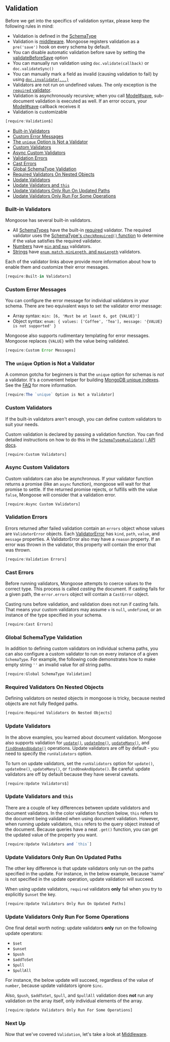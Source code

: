 ## Validation

Before we get into the specifics of validation syntax, please keep the following rules in mind:

- Validation is defined in the [SchemaType](schematypes.html)
- Validation is [middleware](middleware.html). Mongoose registers validation as a `pre('save')` hook on every schema by default.
- You can disable automatic validation before save by setting the [validateBeforeSave](guide.html#validateBeforeSave) option
- You can manually run validation using `doc.validate(callback)` or `doc.validateSync()`
- You can manually mark a field as invalid (causing validation to fail) by using [`doc.invalidate(...)`](api/document.html#document_Document-invalidate)
- Validators are not run on undefined values. The only exception is the [`required` validator](api/schematype.html#schematype_SchemaType-required).
- Validation is asynchronously recursive; when you call [Model#save](api/model.html#model_Model-save), sub-document validation is executed as well. If an error occurs, your [Model#save](api/model.html#model_Model-save) callback receives it
- Validation is customizable

```javascript
[require:Validation$]
```

- [Built-in Validators](#built-in-validators)
- [Custom Error Messages](#custom-error-messages)
- [The `unique` Option is Not a Validator](#the-unique-option-is-not-a-validator)
- [Custom Validators](#custom-validators)
- [Async Custom Validators](#async-custom-validators)
- [Validation Errors](#validation-errors)
- [Cast Errors](#cast-errors)
- [Global SchemaType Validation](#global-schematype-validation)
- [Required Validators On Nested Objects](#required-validators-on-nested-objects)
- [Update Validators](#update-validators)
- [Update Validators and `this`](#update-validators-and-this)
- [Update Validators Only Run On Updated Paths](#update-validators-only-run-on-updated-paths)
- [Update Validators Only Run For Some Operations](#update-validators-only-run-for-some-operations)

### Built-in Validators

Mongoose has several built-in validators.

- All [SchemaTypes](schematypes.html) have the built-in [required](api/schematype.html#schematype_SchemaType-required) validator. The required validator uses the [SchemaType's `checkRequired()` function](api/schematype.html#schematype_SchemaType-checkRequired) to determine if the value satisfies the required validator.
- [Numbers](schematypes.html#numbers) have [`min` and `max`](schematypes.html#number-validators) validators.
- [Strings](schematypes.html#strings) have [`enum`, `match`, `minLength`, and `maxLength`](schematypes.html#string-validators) validators.

Each of the validator links above provide more information about how to enable them and customize their error messages.

```javascript
[require:Built-in Validators]
```

### Custom Error Messages

You can configure the error message for individual validators in your schema. There are two equivalent
ways to set the validator error message:

- Array syntax: `min: [6, 'Must be at least 6, got {VALUE}']`
- Object syntax: `enum: { values: ['Coffee', 'Tea'], message: '{VALUE} is not supported' }`

Mongoose also supports rudimentary templating for error messages.
Mongoose replaces `{VALUE}` with the value being validated.

```javascript
[require:Custom Error Messages]
```

### The `unique` Option is Not a Validator

A common gotcha for beginners is that the `unique` option for schemas
is *not* a validator. It's a convenient helper for building [MongoDB unique indexes](https://www.mongodb.com/docs/manual/core/index-unique/).
See the [FAQ](faq.html) for more information.

```javascript
[require:The `unique` Option is Not a Validator]
```

### Custom Validators

If the built-in validators aren't enough, you can define custom validators
to suit your needs.

Custom validation is declared by passing a validation function.
You can find detailed instructions on how to do this in the
[`SchemaType#validate()` API docs](api/schematype.html#schematype_SchemaType-validate).

```javascript
[require:Custom Validators]
```

### Async Custom Validators

Custom validators can also be asynchronous. If your validator function
returns a promise (like an `async` function), mongoose will wait for that
promise to settle. If the returned promise rejects, or fulfills with
the value `false`, Mongoose will consider that a validation error.

```javascript
[require:Async Custom Validators]
```

### Validation Errors

Errors returned after failed validation contain an `errors` object
whose values are `ValidatorError` objects. Each
[ValidatorError](api/error.html#error_Error-ValidatorError) has `kind`, `path`,
`value`, and `message` properties.
A ValidatorError also may have a `reason` property. If an error was
thrown in the validator, this property will contain the error that was
thrown.

```javascript
[require:Validation Errors]
```

### Cast Errors

Before running validators, Mongoose attempts to coerce values to the
correct type. This process is called _casting_ the document. If
casting fails for a given path, the `error.errors` object will contain
a `CastError` object.

Casting runs before validation, and validation does not run if casting
fails. That means your custom validators may assume `v` is `null`,
`undefined`, or an instance of the type specified in your schema.

```javascript
[require:Cast Errors]
```

### Global SchemaType Validation

In addition to defining custom validators on individual schema paths, you can also configure a custom validator to run on every instance of a given `SchemaType`.
For example, the following code demonstrates how to make empty string `''` an invalid value for _all_ string paths.

```javascript
[require:Global SchemaType Validation]
```

### Required Validators On Nested Objects

Defining validators on nested objects in mongoose is tricky, because
nested objects are not fully fledged paths.

```javascript
[require:Required Validators On Nested Objects]
```

### Update Validators

In the above examples, you learned about document validation. Mongoose also
supports validation for [`update()`](api/query.html#query_Query-update),
[`updateOne()`](api/query.html#query_Query-updateOne),
[`updateMany()`](api/query.html#query_Query-updateMany),
and [`findOneAndUpdate()`](api/query.html#query_Query-findOneAndUpdate) operations.
Update validators are off by default - you need to specify
the `runValidators` option.

To turn on update validators, set the `runValidators` option for
`update()`, `updateOne()`, `updateMany()`, or `findOneAndUpdate()`.
Be careful: update validators are off by default because they have several
caveats.

```javascript
[require:Update Validators$]
```

### Update Validators and `this`

There are a couple of key differences between update validators and
document validators. In the color validation function below, `this` refers
to the document being validated when using document validation.
However, when running update validators, `this` refers to the query object instead of the document.
Because queries have a neat `.get()` function, you can get the updated value of the property you want.

```javascript
[require:Update Validators and `this`]
```

### Update Validators Only Run On Updated Paths

The other key difference is that update validators only run on the paths
specified in the update. For instance, in the below example, because
'name' is not specified in the update operation, update validation will
succeed.

When using update validators, `required` validators **only** fail when
you try to explicitly `$unset` the key.

```javascript
[require:Update Validators Only Run On Updated Paths]
```

### Update Validators Only Run For Some Operations

One final detail worth noting: update validators **only** run on the
following update operators:

- `$set`
- `$unset`
- `$push`
- `$addToSet`
- `$pull`
- `$pullAll`

For instance, the below update will succeed, regardless of the value of
`number`, because update validators ignore `$inc`.

Also, `$push`, `$addToSet`, `$pull`, and `$pullAll` validation does
**not** run any validation on the array itself, only individual elements
of the array.

```javascript
[require:Update Validators Only Run For Some Operations]
```

### Next Up

Now that we've covered `Validation`, let's take a look at [Middleware](middleware.html).
